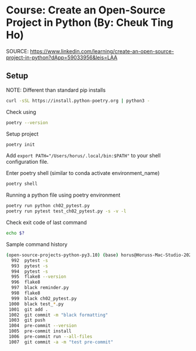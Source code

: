 # Course: Create an Open-Source Project in Python (By: Cheuk Ting Ho)

SOURCE: https://www.linkedin.com/learning/create-an-open-source-project-in-python?dApp=59033956&leis=LAA

## Setup

NOTE: Different than standard pip installs

```sh
curl -sSL https://install.python-poetry.org | python3 -
```

Check using

```sh
poetry --version
```

Setup project

```sh
poetry init
```

Add `export PATH="/Users/horus/.local/bin:$PATH"` to your shell configuration file.

Enter poetry shell (similar to conda activate environment_name)

```sh
poetry shell
```

Running a python file using poetry environment

```sh
poetry run python ch02_pytest.py
poetry run pytest test_ch02_pytest.py -s -v -l
```

Check exit code of last command

```sh
echo $?
```

Sample command history

```sh
(open-source-projects-python-py3.10) (base) horus@Horuss-Mac-Studio-2023 open_source_projects_python % history
  992  pytest -s
  993  pytest -s
  994  pytest -s
  995  flake8 --version
  996  flake8
  997  black reminder.py
  998  flake8
  999  black ch02_pytest.py
 1000  black test_*.py
 1001  git add .
 1002  git commit -m "black formatting"
 1003  git push
 1004  pre-commit --version
 1005  pre-commit install
 1006  pre-commit run --all-files
 1007  git commit -a -m "test pre-commit"
```
